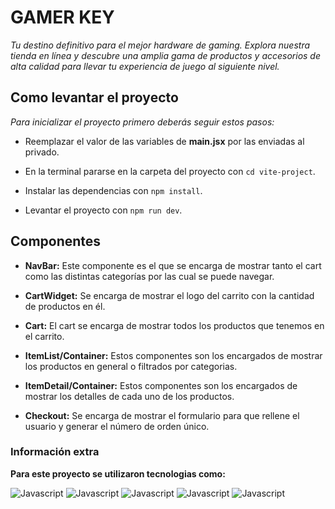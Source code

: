 # GAMER KEY

 *Tu destino definitivo para el mejor hardware de gaming. Explora nuestra tienda en línea y descubre una amplia gama de productos y accesorios de alta calidad para llevar tu experiencia de juego al siguiente nivel.*

## Como levantar el proyecto 

*Para inicializar el proyecto primero deberás seguir estos pasos:*
- Reemplazar el valor de las variables de **main.jsx** por las enviadas al privado.  

- En la terminal pararse en la carpeta del proyecto con `cd vite-project`.    

- Instalar las dependencias con `npm install`.   

- Levantar el proyecto con `npm run dev`.

## Componentes

- **NavBar:** Este componente es el que se encarga de mostrar tanto el cart como las distintas categorías por las cual se puede navegar.

- **CartWidget:** Se encarga de mostrar el logo del carrito con la cantidad de productos en él.

-  **Cart:** El cart se encarga de mostrar todos los productos que tenemos en el carrito.

- **ItemList/Container:** Estos componentes son los encargados de mostrar los productos en general o filtrados por categorias.

- **ItemDetail/Container:** Estos componentes son los encargados de mostrar los detalles de cada uno de los productos.

- **Checkout:** Se encarga de mostrar el formulario para que rellene el usuario y generar el número de orden único.

### Información extra

**Para este proyecto se utilizaron tecnologias como:**   

![Javascript](https://cdn.icon-icons.com/icons2/2108/PNG/64/javascript_icon_130900.png)
![Javascript](https://cdn.icon-icons.com/icons2/2107/PNG/64/file_type_css_icon_130661.png)
![Javascript](https://cdn.icon-icons.com/icons2/2415/PNG/64/react_original_logo_icon_146374.png)
![Javascript](https://cdn.icon-icons.com/icons2/2415/PNG/64/bootstrap_plain_logo_icon_146619.png) 
![Javascript](https://cdn.icon-icons.com/icons2/2107/PNG/64/file_type_git_icon_130581.png)  